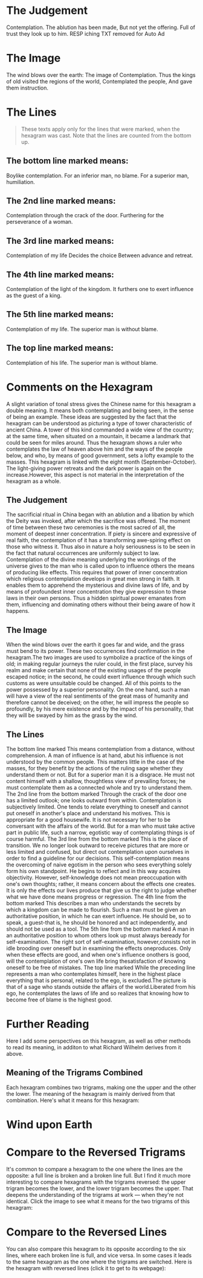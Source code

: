 # The Judgement

Contemplation. The ablution has been made,
But not yet the offering.
Full of trust they look up to him.
RESP iching TXT removed for Auto Ad

# The Image

The wind blows over the earth:
The image of Contemplation.
Thus the kings of old visited the regions of the world,
Contemplated the people,
And gave them instruction.

# The Lines

> These texts apply only for the lines that were marked, when the hexagram was cast. Note that the lines are counted from the bottom up.

## The bottom line marked means:

Boylike contemplation.
For an inferior man, no blame.
For a superior man, humiliation.

## The 2nd line marked means:

Contemplation through the crack of the door.
Furthering for the perseverance of a woman.

## The 3rd line marked means:

Contemplation of my life
Decides the choice
Between advance and retreat.

## The 4th line marked means:

Contemplation of the light of the kingdom.
It furthers one to exert influence as the guest of a king.

## The 5th line marked means:

Contemplation of my life.
The superior man is without blame.

## The top line marked means:

Contemplation of his life.
The superior man is without blame.

# Comments on the Hexagram

A slight variation of tonal stress gives the Chinese name for this hexagram a double meaning. It means both contemplating and being seen, in the sense of being an example. These ideas are suggested by the fact that the hexagram can be understood as picturing a type of tower characteristic of ancient China. A tower of this kind commanded a wide view of the country; at the same time, when situated on a mountain, it became a landmark that could be seen for miles around. Thus the hexagram shows a ruler who contemplates the law of heaven above him and the ways of the people below, and who, by means of good government, sets a lofty example to the masses. This hexagram is linked with the eight month (September-October). The light-giving power retreats and the dark power is again on the increase.However, this aspect is not material in the interpretation of the hexagram as a whole.

## The Judgement

The sacrificial ritual in China began with an ablution and a libation by which the Deity was invoked, after which the sacrifice was offered. The moment of time between these two ceremonies is the most sacred of all, the moment of deepest inner concentration. If piety is sincere and expressive of real faith, the contemplation of it has a transforming awe-spiring effect on those who witness it. Thus also in nature a holy seriousness is to be seen in the fact that natural occurrences are uniformly subject to law. Contemplation of the divine meaning underlying the workings of the universe gives to the man who is called upon to influence others the means of producing like effects. This requires that power of inner concentration which religious contemplation develops in great men strong in faith. It enables them to apprehend the mysterious and divine laws of life, and by means of profoundest inner concentration they give expression to these laws in their own persons. Thus a hidden spiritual power emanates from them, influencing and dominating others without their being aware of how it happens.

## The Image

When the wind blows over the earth it goes far and wide, and the grass must bend to its power. These two occurrences find confirmation in the hexagram.The two images are used to symbolize a practice of the kings of old; in making regular journeys the ruler could, in the first place, survey his realm and make certain that none of the existing usages of the people escaped notice; in the second, he could exert influence through which such customs as were unsuitable could be changed. All of this points to the power possessed by a superior personality. On the one hand, such a man will have a view of the real sentiments of the great mass of humanity and therefore cannot be deceived; on the other, he will impress the people so profoundly, by his mere existence and by the impact of his personality, that they will be swayed by him as the grass by the wind.

## The Lines

The bottom line marked
This means contemplation from a distance, without comprehension. A man of influence is at hand, abut his influence is not understood by the common people. This matters little in the case of the masses, for they benefit by the actions of the ruling sage whether they understand them or not. But for a superior man it is a disgrace. He must not content himself with a shallow, thoughtless view of prevailing forces; he must contemplate them as a connected whole and try to understand them.
The 2nd line from the bottom marked
Through the crack of the door one has a limited outlook; one looks outward from within. Contemplation is subjectively limited. One tends to relate everything to oneself and cannot put oneself in another's place and understand his motives. This is appropriate for a good housewife. It is not necessary for her to be conversant with the affairs of the world. But for a man who must take active part in public life, such a narrow, egotistic way of contemplating things is of course harmful.
The 3rd line from the bottom marked
This is the place of transition. We no longer look outward to receive pictures that are more or less limited and confused, but direct out contemplation upon ourselves in order to find a guideline for our decisions. This self-contemplation means the overcoming of naive egotism in the person who sees everything solely form his own standpoint. He begins to reflect and in this way acquires objectivity. However, self-knowledge does not mean preoccupation with one's own thoughts; rather, it means concern about the effects one creates. It is only the effects our lives produce that give us the right to judge whether what we have done means progress or regression.
The 4th line from the bottom marked
This describes a man who understands the secrets by which a kingdom can be made to flourish. Such a man must be given an authoritative position, in which he can exert influence. He should be, so to speak, a guest-that is, he should be honored and act independently, and should not be used as a tool.
The 5th line from the bottom marked
A man in an authoritative position to whom others look up must always beready for self-examination. The right sort of self-examination, however,consists not in idle brooding over oneself but in examining the effects oneproduces. Only when these effects are good, and when one's influence onothers is good, will the contemplation of one's own life bring thesatisfaction of knowing oneself to be free of mistakes.
The top line marked
While the preceding line represents a man who contemplates himself, here in the highest place everything that is personal, related to the ego, is excluded.The picture is that of a sage who stands outside the affairs of the world.Liberated from his ego, he contemplates the laws of life and so realizes that knowing how to become free of blame is the highest good.

# Further Reading



Here I add some perspectives on this hexagram, as well as other methods to read its meaning, in additon to what Richard Wilhelm derives from it above.

## Meaning of the Trigrams Combined

Each hexagram combines two trigrams, making one the upper and the other the lower. The meaning of the hexagram is mainly derived from that combination. Here's what it means for this hexagram:

# Wind upon Earth




# Compare to the Reversed Trigrams

It's common to compare a hexagram to the one where the lines are the opposite: a full line is broken and a broken line full. But I find it much more interesting to compare hexagrams with the trigrams reversed: the upper trigram becomes the lower, and the lower trigram becomes the upper. That deepens the understanding of the trigrams at work — when they're not identical. Click the image to see what it means for the two trigrams of this hexagram:

# Compare to the Reversed Lines

You can also compare this hexagram to its opposite according to the six lines, where each broken line is full, and vice versa. In some cases it leads to the same hexagram as the one where the trigrams are switched. Here is the hexagram with reversed lines (click it to get to its webpage):